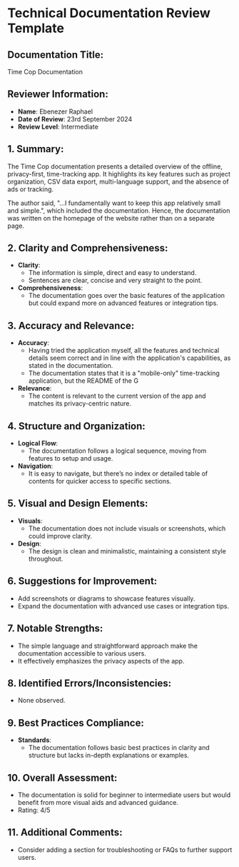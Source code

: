 # Technical Documentation Review Template

## Documentation Title:
Time Cop Documentation

## Reviewer Information:
- **Name**: Ebenezer Raphael
- **Date of Review**: 23rd September 2024
- **Review Level**: Intermediate

## 1. Summary:
The Time Cop documentation presents a detailed overview of the offline, privacy-first, time-tracking app. It highlights its key features such as project organization, CSV data export, multi-language support, and the absence of ads or tracking.

The author said, "...I fundamentally want to keep this app relatively small and simple.", which included the documentation. Hence, the documentation was written on the homepage of the website rather than on a separate page. 

## 2. Clarity and Comprehensiveness:
- **Clarity**: 
  - The information is simple, direct and easy to understand.
  - Sentences are clear, concise and very straight to the point.
- **Comprehensiveness**: 
  - The documentation goes over the basic features of the application but could expand more on advanced features or integration tips.

## 3. Accuracy and Relevance:
- **Accuracy**: 
  - Having tried the application myself, all the features and technical details seem correct and in line with the application's capabilities, as stated in the documentation.
  - The documentation states that it is a "mobile-only" time-tracking application, but the README of the G
- **Relevance**: 
  - The content is relevant to the current version of the app and matches its privacy-centric nature.

## 4. Structure and Organization:
- **Logical Flow**:
  - The documentation follows a logical sequence, moving from features to setup and usage.
- **Navigation**:
  - It is easy to navigate, but there’s no index or detailed table of contents for quicker access to specific sections.

## 5. Visual and Design Elements:
- **Visuals**:
  - The documentation does not include visuals or screenshots, which could improve clarity.
- **Design**:
  - The design is clean and minimalistic, maintaining a consistent style throughout.

## 6. Suggestions for Improvement:
- Add screenshots or diagrams to showcase features visually.
- Expand the documentation with advanced use cases or integration tips.

## 7. Notable Strengths:
- The simple language and straightforward approach make the documentation accessible to various users.
- It effectively emphasizes the privacy aspects of the app.

## 8. Identified Errors/Inconsistencies:
- None observed.

## 9. Best Practices Compliance:
- **Standards**: 
  - The documentation follows basic best practices in clarity and structure but lacks in-depth explanations or examples.
  
## 10. Overall Assessment:
- The documentation is solid for beginner to intermediate users but would benefit from more visual aids and advanced guidance.
- Rating: 4/5

## 11. Additional Comments:
- Consider adding a section for troubleshooting or FAQs to further support users.

